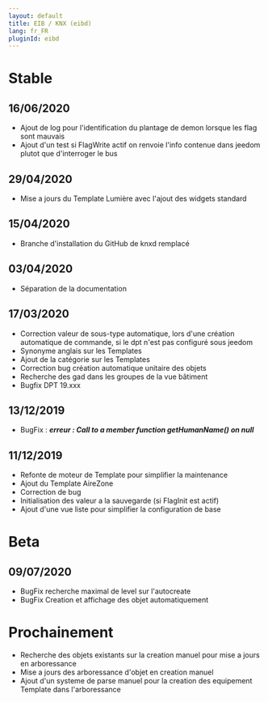 ```yaml
---
layout: default
title: EIB / KNX (eibd)
lang: fr_FR
pluginId: eibd
---
```


# Stable
## 16/06/2020
* Ajout de log pour l'identification du plantage de demon lorsque les flag sont mauvais
* Ajout d'un test si FlagWrite actif on renvoie l'info contenue dans jeedom plutot que d'interroger le bus

## 29/04/2020
* Mise a jours du Template Lumière avec l'ajout des widgets standard

## 15/04/2020
* Branche d'installation du GitHub de knxd remplacé

## 03/04/2020
* Séparation de la documentation

## 17/03/2020
* Correction valeur de sous-type automatique, lors d'une création automatique de commande, si le dpt n'est pas configuré sous jeedom
* Synonyme anglais sur les Templates
* Ajout de la catégorie sur les Templates
* Correction bug création automatique unitaire des objets
* Recherche des gad dans les groupes de la vue bâtiment
* Bugfix DPT 19.xxx

## 13/12/2019
* BugFix : ***erreur : Call to a member function getHumanName() on null***

## 11/12/2019
* Refonte de moteur de Template pour simplifier la maintenance
* Ajout du Template AireZone
* Correction de bug
* Initialisation des valeur a la sauvegarde (si FlagInit est actif)
* Ajout d'une vue liste pour simplifier la configuration de base

# Beta
## 09/07/2020
* BugFix recherche maximal de level sur l'autocreate
* BugFix Creation et affichage des objet automatiquement

# Prochainement
* Recherche des objets existants sur la creation manuel pour mise a jours en arboressance
* Mise a jours des arboressance d'objet en creation manuel
* Ajout d'un systeme de parse manuel pour la creation des equipement Template dans l'arboressance
